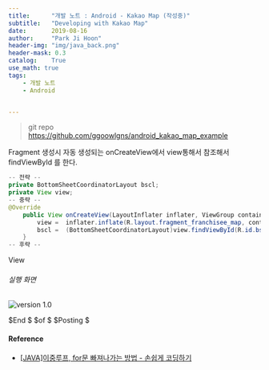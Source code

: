 ```yaml
---
title:      "개발 노트 : Android - Kakao Map (작성중)"
subtitle:   "Developing with Kakao Map"
date:       2019-08-16
author:     "Park Ji Hoon"
header-img: "img/java_back.png"
header-mask: 0.3
catalog:    True
use_math: true
tags:
    - 개발 노트
    - Android


---
```

> git repo  
> https://github.com/ggoowlgns/android_kakao_map_example

Fragment 생성시 자동 생성되는 onCreateView에서 view통해서 참조해서 findViewById 를 한다.

```java
-- 전략 --
private BottomSheetCoordinatorLayout bscl;
private View view;
-- 중략 --
@Override
    public View onCreateView(LayoutInflater inflater, ViewGroup container, Bundle savedInstanceState) {
        view =  inflater.inflate(R.layout.fragment_franchisee_map, container, false);
        bscl =  (BottomSheetCoordinatorLayout)view.findViewById(R.id.bscl);
    }
-- 후략 --
```

View

###### 실행 화면
![version 1.0](/img/post_android/test_1.gif)

$End $ $of $ $Posting $


#### Reference
 - [[JAVA]이중루프, for문 빠져나가는 방법 - 손쉽게 코딩하기][1]


[1]:https://docu94.tistory.com/41

